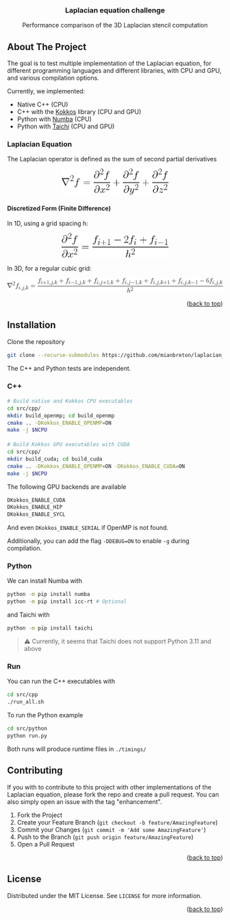 <a id="top"></a>

<h3 align="center">Laplacian equation challenge</h3>

  <p align="center">
    Performance comparison of the 3D Laplacian stencil computation
  </p>
</div>


<!-- ABOUT THE PROJECT -->

## About The Project

The goal is to test multiple implementation of the Laplacian equation, for different programming languages and different libraries, with CPU and GPU, and various compilation options. 

Currently, we implemented:
- Native C++ (CPU)
- C++ with the [Kokkos](https://github.com/kokkos/kokkos) library (CPU and GPU) 
- Python with [Numba](https://github.com/numba/numba) (CPU)
- Python with [Taichi](https://github.com/taichi-dev/taichi) (CPU and GPU)

### Laplacian Equation

The Laplacian operator is defined as the sum of second partial derivatives

<p align="center">
<img src="img/laplacian_theory.png" alt="Laplacian equation" width="250"/>
</p>


#### Discretized Form (Finite Difference) 

In 1D, using a grid spacing h: 

<p align="center">
<img src="img/laplacian_discrete_1d.png" alt="Laplacian equation 1d" width="250"/>
</p>

In 3D, for a regular cubic grid: 

<p align="center">
<img src="img/laplacian_discrete_3d.png" alt="Laplacian equation 1d" width="600"/>
</p>

<p align="right">(<a href="#top">back to top</a>)</p>

<!-- GETTING STARTED -->

## Installation

Clone the repository

```sh
git clone --recurse-submodules https://github.com/mianbreton/laplacian_challenge.git
```

The C++ and Python tests are independent.

### C++

```sh
# Build native and Kokkos CPU executables
cd src/cpp/
mkdir build_openmp; cd build_openmp
cmake .. -DKokkos_ENABLE_OPENMP=ON
make -j $NCPU

# Build Kokkos GPU executables with CUDA
cd src/cpp/
mkdir build_cuda; cd build_cuda
cmake .. -DKokkos_ENABLE_OPENMP=ON -DKokkos_ENABLE_CUDA=ON
make -j $NCPU
```

The following GPU backends are available

```sh
DKokkos_ENABLE_CUDA
DKokkos_ENABLE_HIP
DKokkos_ENABLE_SYCL
```

And even `DKokkos_ENABLE_SERIAL` if OpenMP is not found. 

Additionally, you can add the flag `-DDEBUG=ON` to enable `-g` during compilation.

### Python

We can install Numba with

```sh
python -m pip install numba
python -m pip install icc-rt # Optional
```

and Taichi with 

```sh
python -m pip install taichi
```

> :warning: Currently, it seems that Taichi does not support Python 3.11 and above


### Run

You can run the C++ executables with

```sh
cd src/cpp
./run_all.sh
```

To run the Python example

```sh
cd src/python
python run.py
```

Both runs will produce runtime files in `./timings/`


<!-- CONTRIBUTING -->

## Contributing

If you with to contribute to this project with other implementations of the Laplacian equation, please fork the repo and create a pull request. You can also simply open an issue with the tag "enhancement".

1. Fork the Project
2. Create your Feature Branch (`git checkout -b feature/AmazingFeature`)
3. Commit your Changes (`git commit -m 'Add some AmazingFeature'`)
4. Push to the Branch (`git push origin feature/AmazingFeature`)
5. Open a Pull Request

<p align="right">(<a href="#top">back to top</a>)</p>

<!-- LICENSE -->

## License

Distributed under the MIT License. See `LICENSE` for more information.

<p align="right">(<a href="#top">back to top</a>)</p>
